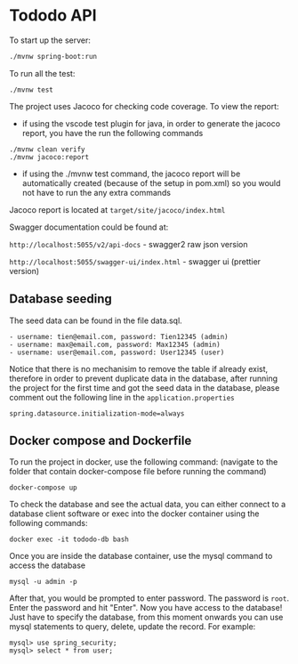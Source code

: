 # Tododo API

To start up the server:

```bash
./mvnw spring-boot:run
```

To run all the test:

```
./mvnw test
```

The project uses Jacoco for checking code coverage. To view the report:
* if using the vscode test plugin for java, in order to generate the jacoco report, you have the run the following commands

```
./mvnw clean verify
./mvnw jacoco:report
```
* if using the ./mvnw test command, the jacoco report will be automatically created (because of the setup in pom.xml) so you would not have to run the any extra commands

Jacoco report is located at `target/site/jacoco/index.html`

Swagger documentation could be found at:

`http://localhost:5055/v2/api-docs` - swagger2 raw json version

`http://localhost:5055/swagger-ui/index.html` - swagger ui (prettier version)

## Database seeding

The seed data can be found in the file data.sql. 

    - username: tien@email.com, password: Tien12345 (admin)
    - username: max@email.com, password: Max12345 (admin)
    - username: user@email.com, password: User12345 (user)

Notice that there is no mechanisim to remove the table if already exist, therefore in order to prevent duplicate data in the database, after running the project for the first time and got the seed data in the database, please comment out the following line in the `application.properties`

    spring.datasource.initialization-mode=always

## Docker compose and Dockerfile

To run the project in docker, use the following command: (navigate to the folder that contain docker-compose file before running the command)

    docker-compose up

To check the database and see the actual data, you can either connect to a database client software or exec into the docker container using the following commands:

    docker exec -it tododo-db bash

Once you are inside the database container, use the mysql command to access the database

    mysql -u admin -p

After that, you would be prompted to enter password. The password is `root`. Enter the password and hit "Enter". Now you have access to the database! Just have to specify the database, from this moment onwards you can use mysql statements to query, delete, update the record. For example:

    mysql> use spring_security;
    mysql> select * from user;

